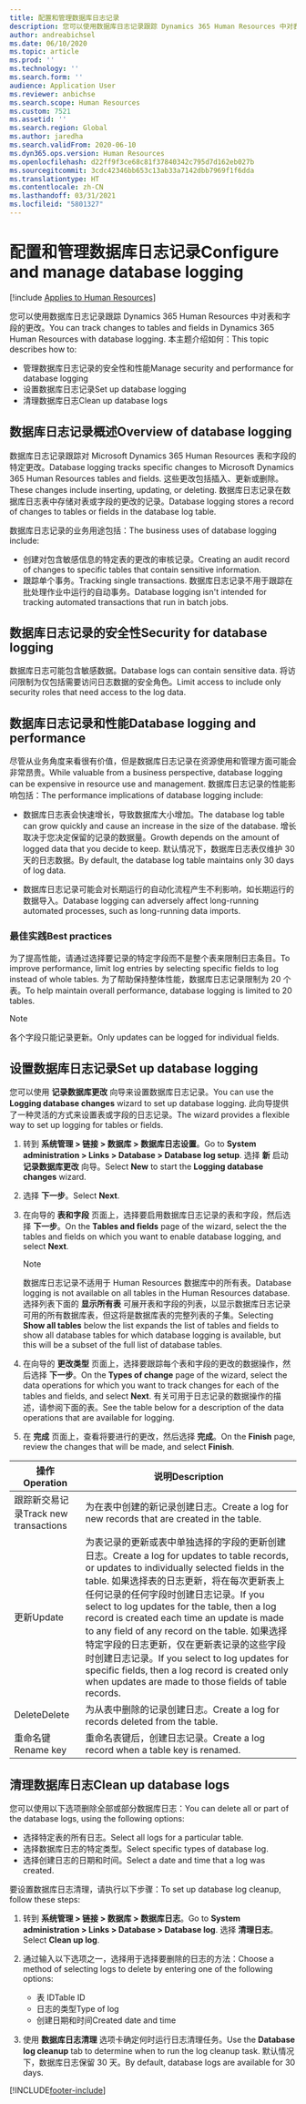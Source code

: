 ```yaml
---
title: 配置和管理数据库日志记录
description: 您可以使用数据库日志记录跟踪 Dynamics 365 Human Resources 中对表和字段的更改。
author: andreabichsel
ms.date: 06/10/2020
ms.topic: article
ms.prod: ''
ms.technology: ''
ms.search.form: ''
audience: Application User
ms.reviewer: anbichse
ms.search.scope: Human Resources
ms.custom: 7521
ms.assetid: ''
ms.search.region: Global
ms.author: jaredha
ms.search.validFrom: 2020-06-10
ms.dyn365.ops.version: Human Resources
ms.openlocfilehash: d22ff9f3ce68c81f37840342c795d7d162eb027b
ms.sourcegitcommit: 3cdc42346bb653c13ab33a7142dbb7969f1f6dda
ms.translationtype: HT
ms.contentlocale: zh-CN
ms.lasthandoff: 03/31/2021
ms.locfileid: "5801327"
---
```

# <a name="configure-and-manage-database-logging"></a><span data-ttu-id="c560e-103">配置和管理数据库日志记录</span><span class="sxs-lookup"><span data-stu-id="c560e-103">Configure and manage database logging</span></span>

[!include [Applies to Human Resources](../includes/applies-to-hr.md)]

<span data-ttu-id="c560e-104">您可以使用数据库日志记录跟踪 Dynamics 365 Human Resources 中对表和字段的更改。</span><span class="sxs-lookup"><span data-stu-id="c560e-104">You can track changes to tables and fields in Dynamics 365 Human Resources with database logging.</span></span> <span data-ttu-id="c560e-105">本主题介绍如何：</span><span class="sxs-lookup"><span data-stu-id="c560e-105">This topic describes how to:</span></span>

- <span data-ttu-id="c560e-106">管理数据库日志记录的安全性和性能</span><span class="sxs-lookup"><span data-stu-id="c560e-106">Manage security and performance for database logging</span></span>
- <span data-ttu-id="c560e-107">设置数据库日志记录</span><span class="sxs-lookup"><span data-stu-id="c560e-107">Set up database logging</span></span>
- <span data-ttu-id="c560e-108">清理数据库日志</span><span class="sxs-lookup"><span data-stu-id="c560e-108">Clean up database logs</span></span>

## <a name="overview-of-database-logging"></a><span data-ttu-id="c560e-109">数据库日志记录概述</span><span class="sxs-lookup"><span data-stu-id="c560e-109">Overview of database logging</span></span>

<span data-ttu-id="c560e-110">数据库日志记录跟踪对 Microsoft Dynamics 365 Human Resources 表和字段的特定更改。</span><span class="sxs-lookup"><span data-stu-id="c560e-110">Database logging tracks specific changes to Microsoft Dynamics 365 Human Resources tables and fields.</span></span> <span data-ttu-id="c560e-111">这些更改包括插入、更新或删除。</span><span class="sxs-lookup"><span data-stu-id="c560e-111">These changes include inserting, updating, or deleting.</span></span> <span data-ttu-id="c560e-112">数据库日志记录在数据库日志表中存储对表或字段的更改的记录。</span><span class="sxs-lookup"><span data-stu-id="c560e-112">Database logging stores a record of changes to tables or fields in the database log table.</span></span>

<span data-ttu-id="c560e-113">数据库日志记录的业务用途包括：</span><span class="sxs-lookup"><span data-stu-id="c560e-113">The business uses of database logging include:</span></span>

- <span data-ttu-id="c560e-114">创建对包含敏感信息的特定表的更改的审核记录。</span><span class="sxs-lookup"><span data-stu-id="c560e-114">Creating an audit record of changes to specific tables that contain sensitive information.</span></span>
- <span data-ttu-id="c560e-115">跟踪单个事务。</span><span class="sxs-lookup"><span data-stu-id="c560e-115">Tracking single transactions.</span></span> <span data-ttu-id="c560e-116">数据库日志记录不用于跟踪在批处理作业中运行的自动事务。</span><span class="sxs-lookup"><span data-stu-id="c560e-116">Database logging isn't intended for tracking automated transactions that run in batch jobs.</span></span>

## <a name="security-for-database-logging"></a><span data-ttu-id="c560e-117">数据库日志记录的安全性</span><span class="sxs-lookup"><span data-stu-id="c560e-117">Security for database logging</span></span>

<span data-ttu-id="c560e-118">数据库日志可能包含敏感数据。</span><span class="sxs-lookup"><span data-stu-id="c560e-118">Database logs can contain sensitive data.</span></span> <span data-ttu-id="c560e-119">将访问限制为仅包括需要访问日志数据的安全角色。</span><span class="sxs-lookup"><span data-stu-id="c560e-119">Limit access to include only security roles that need access to the log data.</span></span>

## <a name="database-logging-and-performance"></a><span data-ttu-id="c560e-120">数据库日志记录和性能</span><span class="sxs-lookup"><span data-stu-id="c560e-120">Database logging and performance</span></span>

<span data-ttu-id="c560e-121">尽管从业务角度来看很有价值，但是数据库日志记录在资源使用和管理方面可能会非常昂贵。</span><span class="sxs-lookup"><span data-stu-id="c560e-121">While valuable from a business perspective, database logging can be expensive in resource use and management.</span></span> <span data-ttu-id="c560e-122">数据库日志记录的性能影响包括：</span><span class="sxs-lookup"><span data-stu-id="c560e-122">The performance implications of database logging include:</span></span>

- <span data-ttu-id="c560e-123">数据库日志表会快速增长，导致数据库大小增加。</span><span class="sxs-lookup"><span data-stu-id="c560e-123">The database log table can grow quickly and cause an increase in the size of the database.</span></span> <span data-ttu-id="c560e-124">增长取决于您决定保留的记录的数据量。</span><span class="sxs-lookup"><span data-stu-id="c560e-124">Growth depends on the amount of logged data that you decide to keep.</span></span> <span data-ttu-id="c560e-125">默认情况下，数据库日志表仅维护 30 天的日志数据。</span><span class="sxs-lookup"><span data-stu-id="c560e-125">By default, the database log table maintains only 30 days of log data.</span></span> 

- <span data-ttu-id="c560e-126">数据库日志记录可能会对长期运行的自动化流程产生不利影响，如长期运行的数据导入。</span><span class="sxs-lookup"><span data-stu-id="c560e-126">Database logging can adversely affect long-running automated processes, such as long-running data imports.</span></span>

### <a name="best-practices"></a><span data-ttu-id="c560e-127">最佳实践</span><span class="sxs-lookup"><span data-stu-id="c560e-127">Best practices</span></span>

<span data-ttu-id="c560e-128">为了提高性能，请通过选择要记录的特定字段而不是整个表来限制日志条目。</span><span class="sxs-lookup"><span data-stu-id="c560e-128">To improve performance, limit log entries by selecting specific fields to log instead of whole tables.</span></span> <span data-ttu-id="c560e-129">为了帮助保持整体性能，数据库日志记录限制为 20 个表。</span><span class="sxs-lookup"><span data-stu-id="c560e-129">To help maintain overall performance, database logging is limited to 20 tables.</span></span>

> [!NOTE]
> <span data-ttu-id="c560e-130">各个字段只能记录更新。</span><span class="sxs-lookup"><span data-stu-id="c560e-130">Only updates can be logged for individual fields.</span></span>

## <a name="set-up-database-logging"></a><span data-ttu-id="c560e-131">设置数据库日志记录</span><span class="sxs-lookup"><span data-stu-id="c560e-131">Set up database logging</span></span>

<span data-ttu-id="c560e-132">您可以使用 **记录数据库更改** 向导来设置数据库日志记录。</span><span class="sxs-lookup"><span data-stu-id="c560e-132">You can use the **Logging database changes** wizard to set up database logging.</span></span> <span data-ttu-id="c560e-133">此向导提供了一种灵活的方式来设置表或字段的日志记录。</span><span class="sxs-lookup"><span data-stu-id="c560e-133">The wizard provides a flexible way to set up logging for tables or fields.</span></span>

1. <span data-ttu-id="c560e-134">转到 **系统管理 > 链接 > 数据库 > 数据库日志设置**。</span><span class="sxs-lookup"><span data-stu-id="c560e-134">Go to **System administration > Links > Database > Database log setup**.</span></span> <span data-ttu-id="c560e-135">选择 **新** 启动 **记录数据库更改** 向导。</span><span class="sxs-lookup"><span data-stu-id="c560e-135">Select **New** to start the **Logging database changes** wizard.</span></span>
2. <span data-ttu-id="c560e-136">选择 **下一步**。</span><span class="sxs-lookup"><span data-stu-id="c560e-136">Select **Next**.</span></span> 
3. <span data-ttu-id="c560e-137">在向导的 **表和字段** 页面上，选择要启用数据库日志记录的表和字段，然后选择 **下一步**。</span><span class="sxs-lookup"><span data-stu-id="c560e-137">On the **Tables and fields** page of the wizard, select the the tables and fields on which you want to enable database logging, and select **Next**.</span></span>

   > [!Note]
   > <span data-ttu-id="c560e-138">数据库日志记录不适用于 Human Resources 数据库中的所有表。</span><span class="sxs-lookup"><span data-stu-id="c560e-138">Database logging is not available on all tables in the Human Resources database.</span></span> <span data-ttu-id="c560e-139">选择列表下面的 **显示所有表** 可展开表和字段的列表，以显示数据库日志记录可用的所有数据库表，但这将是数据库表的完整列表的子集。</span><span class="sxs-lookup"><span data-stu-id="c560e-139">Selecting **Show all tables** below the list expands the list of tables and fields to show all database tables for which database logging is available, but this will be a subset of the full list of database tables.</span></span>

4. <span data-ttu-id="c560e-140">在向导的 **更改类型** 页面上，选择要跟踪每个表和字段的更改的数据操作，然后选择 **下一步**。</span><span class="sxs-lookup"><span data-stu-id="c560e-140">On the **Types of change** page of the wizard, select the data operations for which you want to track changes for each of the tables and fields, and select **Next**.</span></span> <span data-ttu-id="c560e-141">有关可用于日志记录的数据操作的描述，请参阅下面的表。</span><span class="sxs-lookup"><span data-stu-id="c560e-141">See the table below for a description of the data operations that are available for logging.</span></span>
5. <span data-ttu-id="c560e-142">在 **完成** 页面上，查看将要进行的更改，然后选择 **完成**。</span><span class="sxs-lookup"><span data-stu-id="c560e-142">On the **Finish** page, review the changes that will be made, and select **Finish**.</span></span>

| <span data-ttu-id="c560e-143">操作​</span><span class="sxs-lookup"><span data-stu-id="c560e-143">Operation</span></span> | <span data-ttu-id="c560e-144">说明</span><span class="sxs-lookup"><span data-stu-id="c560e-144">Description</span></span> |
| -- | -- |
| <span data-ttu-id="c560e-145">跟踪新交易记录</span><span class="sxs-lookup"><span data-stu-id="c560e-145">Track new transactions</span></span> | <span data-ttu-id="c560e-146">为在表中创建的新记录创建日志。</span><span class="sxs-lookup"><span data-stu-id="c560e-146">Create a log for new records that are created in the table.</span></span> |
| <span data-ttu-id="c560e-147">更新</span><span class="sxs-lookup"><span data-stu-id="c560e-147">Update</span></span> | <span data-ttu-id="c560e-148">为表记录的更新或表中单独选择的字段的更新创建日志。</span><span class="sxs-lookup"><span data-stu-id="c560e-148">Create a log for updates to table records, or updates to individually selected fields in the table.</span></span> <span data-ttu-id="c560e-149">如果选择表的日志更新，将在每次更新表上任何记录的任何字段时创建日志记录。</span><span class="sxs-lookup"><span data-stu-id="c560e-149">If you select to log updates for the table, then a log record is created each time an update is made to any field of any record on the table.</span></span> <span data-ttu-id="c560e-150">如果选择特定字段的日志更新，仅在更新表记录的这些字段时创建日志记录。</span><span class="sxs-lookup"><span data-stu-id="c560e-150">If you select to log updates for specific fields, then a log record is created only when updates are made to those fields of table records.</span></span> |
| <span data-ttu-id="c560e-151">Delete</span><span class="sxs-lookup"><span data-stu-id="c560e-151">Delete</span></span> | <span data-ttu-id="c560e-152">为从表中删除的记录创建日志。</span><span class="sxs-lookup"><span data-stu-id="c560e-152">Create a log for records deleted from the table.</span></span> |
| <span data-ttu-id="c560e-153">重命名键</span><span class="sxs-lookup"><span data-stu-id="c560e-153">Rename key</span></span> | <span data-ttu-id="c560e-154">重命名表键后，创建日志记录。</span><span class="sxs-lookup"><span data-stu-id="c560e-154">Create a log record when a table key is renamed.</span></span> |


## <a name="clean-up-database-logs"></a><span data-ttu-id="c560e-155">清理数据库日志</span><span class="sxs-lookup"><span data-stu-id="c560e-155">Clean up database logs</span></span>

<span data-ttu-id="c560e-156">您可以使用以下选项删除全部或部分数据库日志：</span><span class="sxs-lookup"><span data-stu-id="c560e-156">You can delete all or part of the database logs, using the following options:</span></span>

- <span data-ttu-id="c560e-157">选择特定表的所有日志。</span><span class="sxs-lookup"><span data-stu-id="c560e-157">Select all logs for a particular table.</span></span>
- <span data-ttu-id="c560e-158">选择数据库日志的特定类型。</span><span class="sxs-lookup"><span data-stu-id="c560e-158">Select specific types of database log.</span></span>
- <span data-ttu-id="c560e-159">选择创建日志的日期和时间。</span><span class="sxs-lookup"><span data-stu-id="c560e-159">Select a date and time that a log was created.</span></span>

<span data-ttu-id="c560e-160">要设置数据库日志清理，请执行以下步骤：</span><span class="sxs-lookup"><span data-stu-id="c560e-160">To set up database log cleanup, follow these steps:</span></span> 

1. <span data-ttu-id="c560e-161">转到 **系统管理 > 链接 > 数据库 > 数据库日志**。</span><span class="sxs-lookup"><span data-stu-id="c560e-161">Go to **System administration > Links > Database > Database log**.</span></span> <span data-ttu-id="c560e-162">选择 **清理日志**。</span><span class="sxs-lookup"><span data-stu-id="c560e-162">Select **Clean up log**.</span></span>

2. <span data-ttu-id="c560e-163">通过输入以下选项之一，选择用于选择要删除的日志的方法：</span><span class="sxs-lookup"><span data-stu-id="c560e-163">Choose a method of selecting logs to delete by entering one of the following options:</span></span>

   - <span data-ttu-id="c560e-164">表 ID</span><span class="sxs-lookup"><span data-stu-id="c560e-164">Table ID</span></span>
   - <span data-ttu-id="c560e-165">日志的类型</span><span class="sxs-lookup"><span data-stu-id="c560e-165">Type of log</span></span>
   - <span data-ttu-id="c560e-166">创建日期和时间</span><span class="sxs-lookup"><span data-stu-id="c560e-166">Created date and time</span></span>

3. <span data-ttu-id="c560e-167">使用 **数据库日志清理** 选项卡确定何时运行日志清理任务。</span><span class="sxs-lookup"><span data-stu-id="c560e-167">Use the **Database log cleanup** tab to determine when to run the log cleanup task.</span></span> <span data-ttu-id="c560e-168">默认情况下，数据库日志保留 30 天。</span><span class="sxs-lookup"><span data-stu-id="c560e-168">By default, database logs are available for 30 days.</span></span>


[!INCLUDE[footer-include](../includes/footer-banner.md)]
